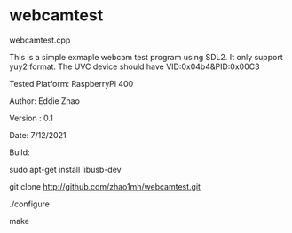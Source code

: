 # webcamtest

webcamtest.cpp

This is a simple exmaple webcam test program using SDL2. It only support yuy2 format. The UVC device should have VID:0x04b4&PID:0x00C3

Tested Platform: RaspberryPi 400

Author: Eddie Zhao

Version : 0.1

Date: 7/12/2021

Build:

sudo apt-get install libusb-dev 

git clone http://github.com/zhao1mh/webcamtest.git

./configure

make
